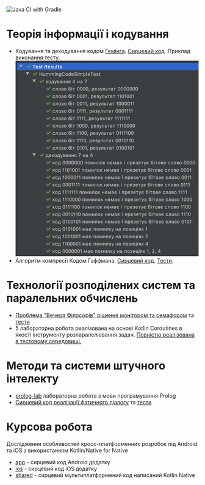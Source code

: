 ![Java CI with Gradle](https://github.com/tomkoptel/uzhnu-basics-of-ai-labs/workflows/Java%20CI%20with%20Gradle/badge.svg)

# Теорія інформації і кодування
- Кодування та декодування кодом [Гемінга](https://uk.wikipedia.org/wiki/%D0%9A%D0%BE%D0%B4%D0%B8_%D0%93%D0%B5%D0%BC%D1%96%D0%BD%D0%B3%D0%B0). [Сирцевий код](https://github.com/tomkoptel/uzhnu-basics-of-ai-labs/tree/master/labs/src/test/kotlin/uzhnu/edu/toie/hamming/HummingCodeSimpleTest.kt).
Приклад виконання тесту.
![hamming_test](images/hamming_test.png "hamming_test")
- Алгоритм компресії Кодом Гаффмана. [Сирцевий код](https://github.com/tomkoptel/uzhnu-basics-of-ai-labs/tree/master/labs/src/main/kotlin/uzhnu/edu/toie/huffman). [Тести](https://github.com/tomkoptel/uzhnu-basics-of-ai-labs/blob/master/labs/src/test/kotlin/uzhnu/edu/toie/huffman/WeightTableTest.kt).

# Технології розподілених систем та паралельних обчислень
- [Проблема "Вечеря Філософів" рішення монітором та семафором](https://github.com/tomkoptel/uzhnu-basics-of-ai-labs/tree/master/labs/src/main/kotlin/uzhnu/edu/tdspc) та [тести](https://github.com/tomkoptel/uzhnu-basics-of-ai-labs/blob/master/labs/src/test/kotlin/uzhnu/edu/tdspc/Lab5Test.kt)
- 5 лабораторна робота реалізована на основі Kotlin Coroutines в якості інструменту розпаралелювання задач. [Повністю реалізована в тестовому середовищі.](https://github.com/tomkoptel/uzhnu-basics-of-ai-labs/blob/master/labs/src/test/kotlin/uzhnu/edu/tdspc/Lab3Test.kt)

# Методи та системи штучного інтелекту
- [prolog-lab](https://github.com/tomkoptel/uzhnu-basics-of-ai-labs/tree/master/prolog-lab) лабораторна робота з мови програмування Prolog
- [Сирцевий код реалізації фатичного діалогу](https://github.com/tomkoptel/uzhnu-basics-of-ai-labs/tree/master/labs/src/main/kotlin/uzhnu/edu/bai/dialog) та [тести](https://github.com/tomkoptel/uzhnu-basics-of-ai-labs/tree/master/labs/src/test/kotlin/uzhnu/edu/bai/dialog)

# Курсова робота
Дослідження особливостей кросс-платформенних розробок під Android та iOS з використанням Kotlin/Native for Native
- [app](https://github.com/tomkoptel/uzhnu-basics-of-ai-labs/tree/master/app) - сирцевий код Android додатку
- [ios](https://github.com/tomkoptel/uzhnu-basics-of-ai-labs/tree/master/ios) - сирцевий код iOS додатку
- [shared](https://github.com/tomkoptel/uzhnu-basics-of-ai-labs/tree/master/shared) - сирцевий мультиплатформений код написаний Kotlin Native
